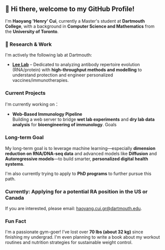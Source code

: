 ## 👋 Hi there, welcome to my GitHub Profile!

I'm **Haoyang 'Henry' Cui**, currently a Master's student at **Dartmouth College**, with a background in **Computer Science and Mathematics** from the **University of Toronto**.

### 🔬 Research & Work  
I'm actively the following lab at Dartmouth:
- [**Lee Lab**](https://lee-lab.engineering.dartmouth.edu/) – Dedicated to analyzing antibody repertoire evolution (RNA/protein) with **high-throughput methods and modelling** to understand protection and engineer personalized vaccines/immunotherapies.

### Current Projects
I'm currently working on：
- **Web-Based Immunology Pipeline**  
  Building a web server to bridge **wet lab experiments** and **dry lab data analysis** for **bioengineering of immunology**.
 Goals

### Long-term Goal
My long-term goal is to leverage machine learning—especially **dimension reduction on RNA/DNA-seq data** and advanced models like **Diffusion** and **Autoregressive models**—to build smarter, **personalized digital health systems**.

I'm also currently trying to apply to **PhD programs** to further pursue this path.

### Currently: Applying for a potential RA position in the US or Canada
If you are interested, please email: haoyang.cui.gr@dartmouth.edu.

### Fun Fact
I'm a passionate gym-goer! I’ve lost over **70 lbs (about 32 kg)** since finishing my undergrad. I'm even planning to write a book about my workout routines and nutrition strategies for sustainable weight control.

<!--
[![Anurag's GitHub stats](https://github-readme-stats.vercel.app/api?username=HYBleek)](https://github.com/anuraghazra/github-readme-stats)
**HYBleek/HYBleek** is a ✨ _special_ ✨ repository because its `README.md` (this file) appears on your GitHub profile.

Here are some ideas to get you started:

- 🔭 I’m currently working on ...
- 🌱 I’m currently learning ...
- 👯 I’m looking to collaborate on ...
- 🤔 I’m looking for help with ...
- 💬 Ask me about ...
- 📫 How to reach me: ...
- 😄 Pronouns: ...
- ⚡ Fun fact: ...
-->
